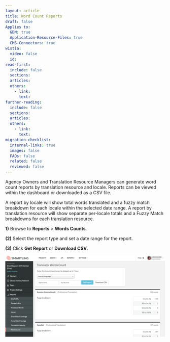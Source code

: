 ```yaml
---
layout: article
title: Word Count Reports
draft: false
Applies to:
  GDN: true
  Application-Resource-Files: true
  CMS-Connectors: true
wistia:
  video: false
  id:
read-first:
  include: false
  sections:
  articles:
  others:
    - link:
      text:
further-reading:
  include: false
  sections:
  articles:
  others:
    - link:
      text:
migration-checklist:
  internal-links: true
  images: false
  FAQs: false
  related: false
  reviewed: false
---
```



Agency Owners and Translation Resource Managers can generate word count reports by translation resource and locale. Reports can be viewed within the dashboard or downloaded as a CSV file.

A report by locale will show total words translated and a fuzzy match breakdown for each locale within the selected date range. A report by translation resource will show separate per-locale totals and a Fuzzy Match breakdowns for each translation resource.

**1)** Browse to **Reports** &gt; **Words Counts**.

**(2)** Select the report type and set a date range for the report.

**(3)** Click **Get Report** or **Download CSV**.

![](/uploads/versions/download-9---x----2554-1296x---.png)